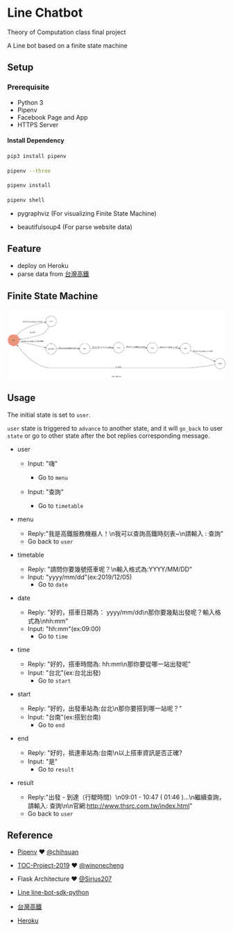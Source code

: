# Line Chatbot

Theory of Computation class final project

A Line bot based on a finite state machine

## Setup

### Prerequisite
* Python 3
* Pipenv
* Facebook Page and App
* HTTPS Server


#### Install Dependency
```sh
pip3 install pipenv

pipenv --three

pipenv install

pipenv shell
```

* pygraphviz (For visualizing Finite State Machine)

* beautifulsoup4 (For parse website data)

## Feature
* deploy on Heroku
* parse data from [台灣高鐵](http://www.thsrc.com.tw/index.html)

## Finite State Machine
![fsm](./img/show-fsm.png)

## Usage
The initial state is set to `user`.

`user` state is triggered to `advance` to another state, and it will `go_back` to user `state` or go to other state after the bot replies corresponding message.

* user
	* Input: "嗨"
		* Go to `menu`

	* Input: "查詢"
		* Go to `timetable`
* menu
	* Reply:"我是高鐵服務機器人！\n我可以查詢高鐵時刻表~\n請輸入 : 查詢"
	* Go back to `user`

* timetable
    * Reply: "請問你要幾號搭車呢？\n輸入格式為:YYYY/MM/DD"
	* Input: "yyyy/mm/dd"(ex:2019/12/05)
        * Go to `date`

* date
    * Reply: "好的，搭車日期為： yyyy/mm/dd\n那你要幾點出發呢？輸入格式為\nhh:mm"
	* Input: "hh:mm"(ex:09:00)
		* Go to `time`
		
* time
    * Reply: "好的，搭車時間為: hh:mm\n那你要從哪一站出發呢"
    *  Input: "台北"(ex:台北出發)
		* Go to `start`
		
* start
    * Reply: "好的，出發車站為:台北\n那你要搭到哪一站呢？"
	* Input: "台南"(ex:搭到台南)
		* Go to `end`
		
* end
    * Reply: "好的，抵達車站為:台南\n以上搭車資訊是否正確?
	* Input: "是"
	    * Go to `result`
* result
    * Reply:"出發 - 到達（行駛時間）\n09:01 - 10:47 ( 01:46 )...\n繼續查詢，請輸入: 查詢\n\n官網:http://www.thsrc.com.tw/index.html"
    *  Go back to `user`


## Reference
* [Pipenv](https://medium.com/@chihsuan/pipenv-更簡單-更快速的-python-套件管理工具-135a47e504f4) ❤️ [@chihsuan](https://github.com/chihsuan)

* [TOC-Project-2019](https://github.com/winonecheng/TOC-Project-2019) ❤️ [@winonecheng](https://github.com/winonecheng)

* Flask Architecture ❤️ [@Sirius207](https://github.com/Sirius207)

* [Line line-bot-sdk-python](https://github.com/line/line-bot-sdk-python/tree/master/examples/flask-echo)
* [台灣高鐵](http://www.thsrc.com.tw/index.html)
* [Heroku](https://www.heroku.com/)

